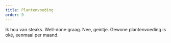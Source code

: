 ```yaml
---
title: Plantenvoeding
order: 9
---
```



Ik hou van steaks. Well-done graag. Nee, geintje. Gewone plantenvoeding is oké, eenmaal per maand. 